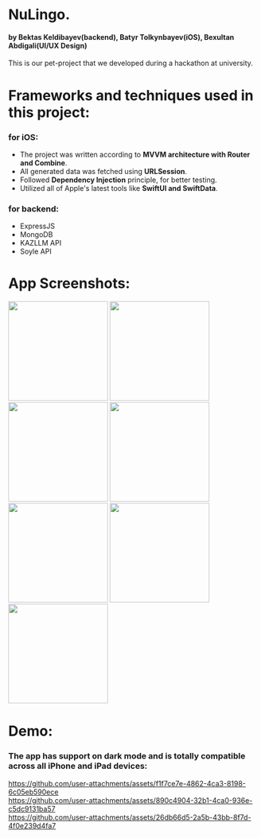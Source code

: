 # NuLingo.
#### by Bektas Keldibayev(backend), Batyr Tolkynbayev(iOS), Bexultan Abdigali(UI/UX Design) ####
This is our pet-project that we developed during a hackathon at university.

# Frameworks and techniques used in this project:
### for iOS: ###
* The project was written according to **MVVM architecture with Router and Combine**.
* All generated data was fetched using **URLSession**.
* Followed **Dependency Injection** principle, for better testing.
* Utilized all of Apple's latest tools like **SwiftUI and SwiftData**.

### for backend: ###
* ExpressJS
* MongoDB
* KAZLLM API
* Soyle API
  
# App Screenshots:
<img src="https://github.com/user-attachments/assets/de88f035-0320-4513-a178-6589c962b111" width="200">
<img src="https://github.com/user-attachments/assets/5bbab0d5-d167-450d-a56c-f1e21bfd6806" width="200">
<img src="https://github.com/user-attachments/assets/76ebb861-3797-42b4-82ae-aa38f39dcd64" width="200">
<img src="https://github.com/user-attachments/assets/363b4387-b0a7-4b29-b8f3-adbe7b52fa7a" width="200">
<img src="https://github.com/user-attachments/assets/1937b0b2-0880-4372-83d0-3e0b50a6e72c" width="200">
<img src="https://github.com/user-attachments/assets/0e897a25-2441-4bd7-a837-84b65e50458f" width="200">
<img src="https://github.com/user-attachments/assets/50f8927b-bd59-480e-bddc-aa654863e264" width="200">

# Demo:
### The app has support on dark mode and is totally compatible across all iPhone and iPad devices: ###
https://github.com/user-attachments/assets/f1f7ce7e-4862-4ca3-8198-6c05eb590ece
<br />
https://github.com/user-attachments/assets/890c4904-32b1-4ca0-936e-c5dc9131ba57
<br />
https://github.com/user-attachments/assets/26db66d5-2a5b-43bb-8f7d-4f0e239d4fa7
